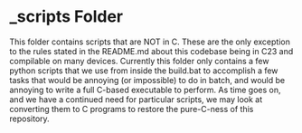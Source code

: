 # \_scripts Folder
This folder contains scripts that are NOT in C. These are the only exception to the rules stated in the README.md about this codebase being in C23 and compilable on many devices. Currently this folder only contains a few python scripts that we use from inside the build.bat to accomplish a few tasks that would be annoying (or impossible) to do in batch, and would be annoying to write a full C-based executable to perform. As time goes on, and we have a continued need for particular scripts, we may look at converting them to C programs to restore the pure-C-ness of this repository.